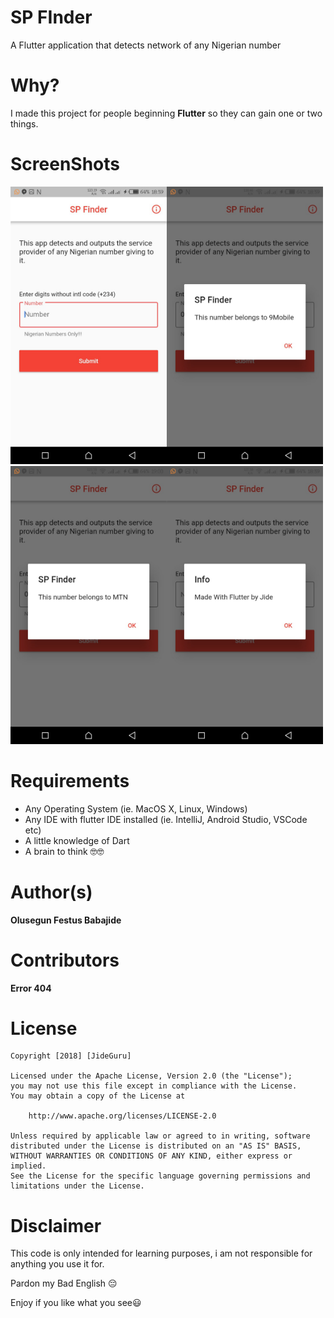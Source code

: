 # SP FInder

A Flutter application that detects network of any Nigerian number


# Why?

I made this project for people beginning **Flutter** so they can gain one or two things.


# ScreenShots
<img src="screenshots/1.jpg" width="250"><img src="screenshots/2.jpg" width="250">
<img src="screenshots/3.jpg" width="250"><img src="screenshots/4.jpg" width="250">



# Requirements
* Any Operating System (ie. MacOS X, Linux, Windows)
* Any IDE with flutter IDE installed (ie. IntelliJ, Android Studio, VSCode etc)
* A little knowledge of Dart
* A brain to think 🤓🤓


# Author(s)
**Olusegun Festus Babajide**


# Contributors
**Error 404**


# License
```
Copyright [2018] [JideGuru]

Licensed under the Apache License, Version 2.0 (the "License");
you may not use this file except in compliance with the License.
You may obtain a copy of the License at

    http://www.apache.org/licenses/LICENSE-2.0

Unless required by applicable law or agreed to in writing, software
distributed under the License is distributed on an "AS IS" BASIS,
WITHOUT WARRANTIES OR CONDITIONS OF ANY KIND, either express or implied.
See the License for the specific language governing permissions and
limitations under the License.
```

# Disclaimer
This code is only intended for learning purposes, i am not responsible for anything you use it for.

Pardon my Bad English 😔

Enjoy if you like what you see😃